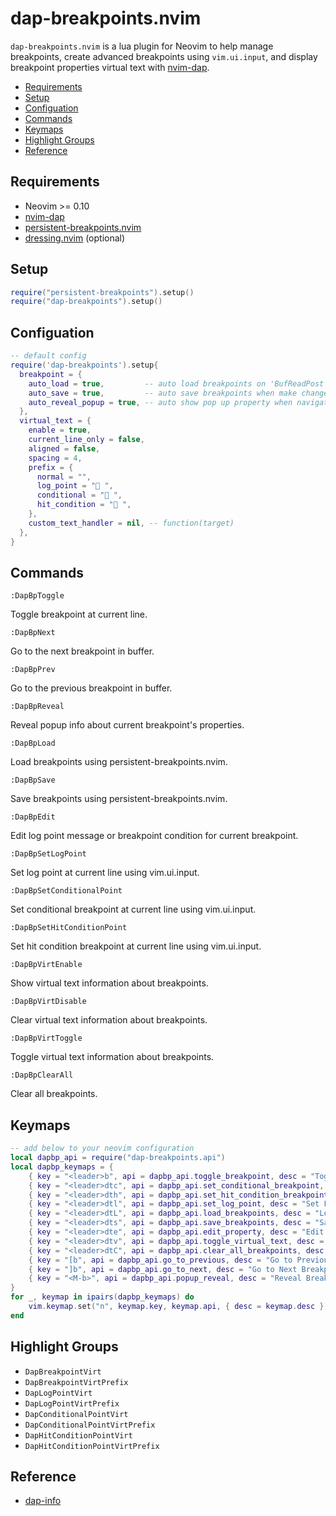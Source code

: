 # dap-breakpoints.nvim

`dap-breakpoints.nvim` is a lua plugin for Neovim to help manage breakpoints,
create advanced breakpoints using `vim.ui.input`, and display breakpoint
properties virtual text with [nvim-dap](https://github.com/mfussenegger/nvim-dap).

- [Requirements](#requirements)
- [Setup](#setup)
- [Configuation](#configuation)
- [Commands](#commands)
- [Keymaps](#keymaps)
- [Highlight Groups](#highlight-groups)
- [Reference](#reference)

## Requirements

- Neovim >= 0.10
- [nvim-dap](https://github.com/mfussenegger/nvim-dap)
- [persistent-breakpoints.nvim](https://github.com/Weissle/persistent-breakpoints.nvim)
- [dressing.nvim](https://github.com/stevearc/dressing.nvim) (optional)

## Setup

```lua
require("persistent-breakpoints").setup()
require("dap-breakpoints").setup()
```

## Configuation

```lua
-- default config
require('dap-breakpoints').setup{
  breakpoint = {
    auto_load = true,         -- auto load breakpoints on 'BufReadPost'
    auto_save = true,         -- auto save breakpoints when make changes to breakpoints
    auto_reveal_popup = true, -- auto show pop up property when navigate to next/prev breakpoint
  },
  virtual_text = {
    enable = true,
    current_line_only = false,
    aligned = false,
    spacing = 4,
    prefix = {
      normal = "",
      log_point = "󰰍 ",
      conditional = "󰯲 ",
      hit_condition = "󰰁 ",
    },
    custom_text_handler = nil, -- function(target)
  },
}
```

## Commands

`:DapBpToggle`

Toggle breakpoint at current line.

`:DapBpNext`

Go to the next breakpoint in buffer.

`:DapBpPrev`

Go to the previous breakpoint in buffer.

`:DapBpReveal`

Reveal popup info about current breakpoint's properties.

`:DapBpLoad`

Load breakpoints using persistent-breakpoints.nvim.

`:DapBpSave`

Save breakpoints using persistent-breakpoints.nvim.

`:DapBpEdit`

Edit log point message or breakpoint condition for current breakpoint.

`:DapBpSetLogPoint`

Set log point at current line using vim.ui.input.

`:DapBpSetConditionalPoint`

Set conditional breakpoint at current line using vim.ui.input.

`:DapBpSetHitConditionPoint`

Set hit condition breakpoint at current line using vim.ui.input.

`:DapBpVirtEnable`

Show virtual text information about breakpoints.

`:DapBpVirtDisable`

Clear virtual text information about breakpoints.

`:DapBpVirtToggle`

Toggle virtual text information about breakpoints.

`:DapBpClearAll`

Clear all breakpoints.

## Keymaps

```lua
-- add below to your neovim configuration
local dapbp_api = require("dap-breakpoints.api")
local dapbp_keymaps = {
    { key = "<leader>b", api = dapbp_api.toggle_breakpoint, desc = "Toggle Breakpoint" },
    { key = "<leader>dtc", api = dapbp_api.set_conditional_breakpoint, desc = "Set Conditional Breakpoint" },
    { key = "<leader>dth", api = dapbp_api.set_hit_condition_breakpoint, desc = "Set Hit Condition Breakpoint" },
    { key = "<leader>dtl", api = dapbp_api.set_log_point, desc = "Set Log Point" },
    { key = "<leader>dtL", api = dapbp_api.load_breakpoints, desc = "Load Breakpoints" },
    { key = "<leader>dts", api = dapbp_api.save_breakpoints, desc = "Save Breakpoints" },
    { key = "<leader>dte", api = dapbp_api.edit_property, desc = "Edit Breakpoint Property" },
    { key = "<leader>dtv", api = dapbp_api.toggle_virtual_text, desc = "Toggle Breakpoint Virtual Text" },
    { key = "<leader>dtC", api = dapbp_api.clear_all_breakpoints, desc = "Clear All Breakpoints" },
    { key = "[b", api = dapbp_api.go_to_previous, desc = "Go to Previous Breakpoint" },
    { key = "]b", api = dapbp_api.go_to_next, desc = "Go to Next Breakpoint" },
    { key = "<M-b>", api = dapbp_api.popup_reveal, desc = "Reveal Breakpoint" },
}
for _, keymap in ipairs(dapbp_keymaps) do
    vim.keymap.set("n", keymap.key, keymap.api, { desc = keymap.desc })
end
```

## Highlight Groups

- `DapBreakpointVirt`
- `DapBreakpointVirtPrefix`
- `DapLogPointVirt`
- `DapLogPointVirtPrefix`
- `DapConditionalPointVirt`
- `DapConditionalPointVirtPrefix`
- `DapHitConditionPointVirt`
- `DapHitConditionPointVirtPrefix`

## Reference

- [dap-info](https://github.com/jonathan-elize/dap-info.nvim)
